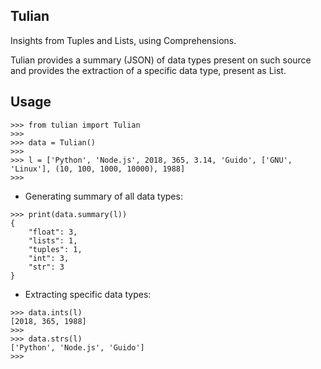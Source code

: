 ## Tulian
Insights from Tuples and Lists, using Comprehensions. 

Tulian provides a summary (JSON) of data types present on such source 
and provides the extraction of a specific data type, present as List.

## Usage

```
>>> from tulian import Tulian
>>> 
>>> data = Tulian()
>>> 
>>> l = ['Python', 'Node.js', 2018, 365, 3.14, 'Guido', ['GNU', 'Linux'], (10, 100, 1000, 10000), 1988]
>>>
```

- Generating summary of all data types:

```
>>> print(data.summary(l))
{
    "float": 3,
    "lists": 1,
    "tuples": 1,
    "int": 3,
    "str": 3
}

```
 
- Extracting specific data types:

```
>>> data.ints(l)
[2018, 365, 1988]
>>>
>>> data.strs(l)
['Python', 'Node.js', 'Guido']
>>>
```
